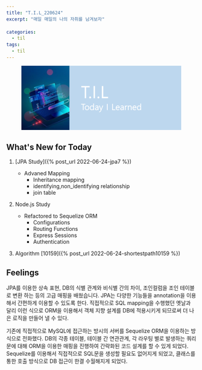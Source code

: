 ```yaml
---
title: "T.I.L_220624"
excerpt: "매일 매일의 나의 자취를 남겨보자"

categories:
  - til
tags:
  - til
---
```

<figure>
    <img src="/assets/images/til_image.png">
</figure>

## What's New for Today   
1. [JPA Study]({% post_url 2022-06-24-jpa7 %})
    - Advaned Mapping
        - Inheritance mapping 
        - identifying,non_identifying relationship
        - join table

2. Node.js Study
    - Refactored to Sequelize ORM
        - Configurations
        - Routing Functions
        - Express Sessions
        - Authentication
    
3. Algorithm
    [10159]({% post_url 2022-06-24-shortestpath10159 %})

## Feelings
JPA를 이용한 상속 표현, DB의 식별 관계와 비식별 간의 차이, 조인컬럼을 조인 테이블로 변환 하는 등의 고급 매핑을 배웠습니다. JPA는 다양한 기능들을 annotation을 이용해서 간편하게 이용할 수 있도록 한다. 직접적으로 SQL mapping을 수행했던 옛날과 달리 이런 식으로 ORM을 이용해서 객체 지향 설계를 DB에 적용시키게 되므로써 더 나은 로직을 만들어 낼 수 있다.

기존에 직접적으로 MySQL에 접근하는 방시의 서버를 Sequelize ORM을 이용하는 방식으로 전화했다. DB의 각종 테이블, 테이블 간 연관관계, 각 라우팅 별로 발생하는 쿼리문에 대해 ORM을 이용한 매핑을 진행하여 간략화된 코드 설계를 할 수 있게 되었다. Sequelize를 이용해서 직접적으로 SQL문을 생성할 필요도 없어지게 되었고, 클래스를 통한 호출 방식으로 DB 접근이 한결 수월해지게 되었다.